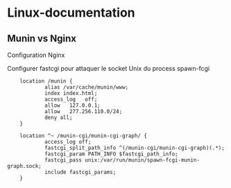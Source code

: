 # Linux-documentation

## Munin vs Nginx

Configuration Nginx 

Configurer fastcgi pour attaquer le socket Unix du process spawn-fcgi

        location /munin {
                alias /var/cache/munin/www;
                index index.html;
                access_log   off;
                allow   127.0.0.1;
                allow   277.256.110.0/24;
                deny all;
        }

        location ^~ /munin-cgi/munin-cgi-graph/ {
                access_log off;
                fastcgi_split_path_info ^(/munin-cgi/munin-cgi-graph)(.*);
                fastcgi_param PATH_INFO $fastcgi_path_info;
                fastcgi_pass unix:/var/run/munin/spawn-fcgi-munin-graph.sock;
                include fastcgi_params;
        }
